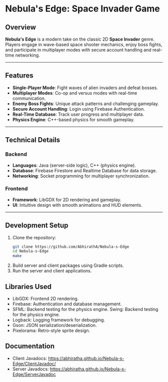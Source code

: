# Nebula's Edge: Space Invader Game  

## Overview  
**Nebula's Edge** is a modern take on the classic 2D **Space Invader** genre. Players engage in wave-based space shooter mechanics, enjoy boss fights, and participate in multiplayer modes with secure account handling and real-time networking.  

---

## Features  
- **Single-Player Mode**: Fight waves of alien invaders and defeat bosses.  
- **Multiplayer Modes**: Co-op and versus modes with real-time communication.  
- **Enemy Boss Fights**: Unique attack patterns and challenging gameplay.  
- **Secure Account Handling**: Login using Firebase Authentication.  
- **Real-Time Database**: Track user progress and multiplayer data.  
- **Physics Engine**: C++-based physics for smooth gameplay.  

---

## Technical Details  

### Backend  
- **Languages**: Java (server-side logic), C++ (physics engine).  
- **Database**: Firebase Firestore and Realtime Database for data storage.  
- **Networking**: Socket programming for multiplayer synchronization.  

### Frontend  
- **Framework**: LibGDX for 2D rendering and gameplay.  
- **UI**: Intuitive design with smooth animations and HUD elements.  

---

## Development Setup  

1. Clone the repository:  
   ```bash
   git clone https://github.com/AbhirathA/Nebula-s-Edge
   cd Nebula-s-Edge
   make
   ```
2. Build server and client packages using Gradle scripts.
3. Run the server and client applications.

## Libraries Used
- LibGDX: Frontend 2D rendering.
- Firebase: Authentication and database management.
- SFML: Backend testing for the physics engine.
  Swing: Backend testing for the physics engine.
- Logback: Logging framework for debugging.
- Gson: JSON serialization/deserialization.
- Pixelorama: Retro-style sprite design.

## Documentation
- Client Javadocs: https://abhiratha.github.io/Nebula-s-Edge/ClientJavadoc/
- Server Javadocs: https://abhiratha.github.io/Nebula-s-Edge/ServerJavadoc
